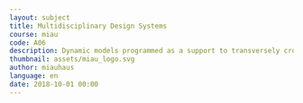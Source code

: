 ```yaml
---
layout: subject
title: Multidisciplinary Design Systems
course: miau
code: A06
description: Dynamic models programmed as a support to transversely cross routines of different disciplines. Understanding the project as an assembly of interrelated sub-elements
thumbnail: assets/miau_logo.svg
author: miauhaus
language: en
date: 2018-10-01 00:00
---
```

